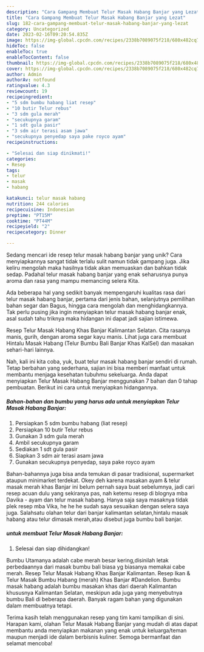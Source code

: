 ```yaml
---
description: "Cara Gampang Membuat Telur Masak Habang Banjar yang Lezat"
title: "Cara Gampang Membuat Telur Masak Habang Banjar yang Lezat"
slug: 182-cara-gampang-membuat-telur-masak-habang-banjar-yang-lezat
category: Uncategorized
date: 2023-02-16T09:20:54.835Z
image: https://img-global.cpcdn.com/recipes/2338b7089075f218/680x482cq70/telur-masak-habang-banjar-foto-resep-utama.jpg
hideToc: false
enableToc: true
enableTocContent: false
thumbnail: https://img-global.cpcdn.com/recipes/2338b7089075f218/680x482cq70/telur-masak-habang-banjar-foto-resep-utama.jpg
cover: https://img-global.cpcdn.com/recipes/2338b7089075f218/680x482cq70/telur-masak-habang-banjar-foto-resep-utama.jpg
author: Admin
authorAv: notfound
ratingvalue: 4.3
reviewcount: 19
recipeingredient:
- "5 sdm bumbu habang liat resep"
- "10 butir Telur rebus"
- "3 sdm gula merah"
- "secukupnya garam"
- "1 sdt gula pasir"
- "3 sdm air terasi asam jawa"
- "secukupnya penyedap saya pake royco ayam"
recipeinstructions:

- "Selesai dan siap dinikmati!"
categories:
- Resep
tags:
- telur
- masak
- habang

katakunci: telur masak habang 
nutrition: 244 calories
recipecuisine: Indonesian
preptime: "PT15M"
cooktime: "PT44M"
recipeyield: "2"
recipecategory: Dinner

---
```





Sedang mencari ide resep telur masak habang banjar yang unik? Cara menyiapkannya sangat tidak terlalu sulit namun tidak gampang juga. Jika keliru mengolah maka hasilnya tidak akan memuaskan dan bahkan tidak sedap. Padahal telur masak habang banjar yang enak seharusnya punya aroma dan rasa yang mampu memancing selera Kita.





Ada beberapa hal yang sedikit banyak mempengaruhi kualitas rasa dari telur masak habang banjar, pertama dari jenis bahan, selanjutnya pemilihan bahan segar dan Bagus, hingga cara mengolah dan menghidangkannya. Tak perlu pusing jika ingin menyiapkan telur masak habang banjar enak,      asal sudah tahu triknya maka hidangan ini dapat jadi sajian istimewa.














Resep Telur Masak Habang Khas Banjar Kalimantan Selatan. Cita rasanya manis, gurih, dengan aroma segar kayu manis. Lihat juga cara membuat Hintalu Masak Habang (Telur Bumbu Bali Banjar Khas KalSel) dan masakan sehari-hari lainnya.






Nah, kali ini kita coba, yuk, buat telur masak habang banjar sendiri di rumah. Tetap berbahan yang sederhana, sajian ini bisa memberi manfaat untuk membantu menjaga kesehatan tubuhmu sekeluarga. Anda dapat menyiapkan Telur Masak Habang Banjar menggunakan 7 bahan dan 0 tahap pembuatan. Berikut ini cara untuk menyiapkan hidangannya.

<!--inarticleads1-->

##### Bahan-bahan dan bumbu yang harus ada untuk menyiapkan Telur Masak Habang Banjar:

1. Persiapkan 5 sdm bumbu habang (liat resep)
1. Persiapkan 10 butir Telur rebus
1. Gunakan 3 sdm gula merah
1. Ambil secukupnya garam
1. Sediakan 1 sdt gula pasir
1. Siapkan 3 sdm air terasi asam jawa
1. Gunakan secukupnya penyedap, saya pake royco ayam


Bahan-bahannya juga bisa anda temukan di pasar tradisional, supermarket ataupun minimarket terdekat. Okey deh karena masakan ayam &amp; telur masak merah khas Banjar ini belum pernah saya buat sebelumnya, jadi cari resep acuan dulu yang sekiranya pas, nah ketemu resep di blognya mba Davika - ayam dan telur masak habang. Hanya saja saya masaknya tidak plek resep mba Vika, he he he sudah saya sesuaikan dengan selera saya juga. Salahsatu olahan telur dari banjar kalimantan selatan,hintalu masak habang atau telur dimasak merah,atau disebut juga bumbu bali banjar. 

<!--inarticleads2-->

#####  untuk membuat Telur Masak Habang Banjar:


1. Selesai dan siap dihidangkan!

Bumbu Utamanya adalah cabe merah besar kering,disinilah letak perbedaannya dari masak bumbu bali biasa yg biasanya memakai cabe merah. Resep Telur Masak Habang Khas Banjar Kalimantan. Resep Ikan &amp; Telur Masak Bumbu Habang (merah) Khas Banjar #Dandelion. Bumbu masak habang adalah bumbu masakan khas dari daerah Kalimantan khususnya Kalimantan Selatan, meskipun ada juga yang menyebutnya bumbu Bali di beberapa daerah. Banyak ragam bahan yang digunakan dalam membuatnya tetapi. 

Terima kasih telah menggunakan resep yang tim kami tampilkan di sini. Harapan kami, olahan Telur Masak Habang Banjar yang mudah di atas dapat membantu anda menyiapkan makanan yang enak untuk keluarga/teman maupun menjadi ide dalam berbisnis kuliner. Semoga bermanfaat dan selamat mencoba!
